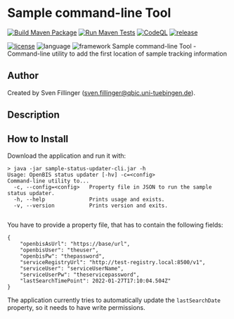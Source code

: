 # Sample command-line Tool

[![Build Maven Package](https://github.com/qbicsoftware/sample-status-updater-cli/actions/workflows/build_package.yml/badge.svg)](https://github.com/qbicsoftware/sample-status-updater-cli/actions/workflows/build_package.yml)
[![Run Maven Tests](https://github.com/qbicsoftware/sample-status-updater-cli/actions/workflows/run_tests.yml/badge.svg)](https://github.com/qbicsoftware/sample-status-updater-cli/actions/workflows/run_tests.yml)
[![CodeQL](https://github.com/qbicsoftware/sample-status-updater-cli/actions/workflows/codeql-analysis.yml/badge.svg)](https://github.com/qbicsoftware/sample-status-updater-cli/actions/workflows/codeql-analysis.yml)
[![release](https://img.shields.io/github/v/release/qbicsoftware/sample-status-updater-cli?include_prereleases)](https://github.com/qbicsoftware/sample-status-updater-cli/releases)

[![license](https://img.shields.io/github/license/qbicsoftware/sample-status-updater-cli)](https://github.com/qbicsoftware/sample-status-updater-cli/blob/main/LICENSE)
![language](https://img.shields.io/badge/language-java-blue.svg)
![framework](https://img.shields.io/badge/language-groovy-blue.svg)
Sample command-line Tool - Command-line utility to add the first location of sample tracking information

## Author
Created by Sven Fillinger (sven.fillinger@qbic.uni-tuebingen.de).

## Description

## How to Install

Download the application and run it with:

```
> java -jar sample-status-updater-cli.jar -h
Usage: OpenBIS status updater [-hv] -c=<config>
Command-line utility to...
  -c, --config=<config>   Property file in JSON to run the sample status updater.
  -h, --help              Prints usage and exists.
  -v, --version           Prints version and exits.


```

You have to provide a property file, that has to contain the following fields:

```
{
    "openbisAsUrl": "https://base/url",
    "openbisUser": "theuser",
    "openbisPw": "thepassword", 
    "serviceRegistryUrl": "http://test-registry.local:8500/v1",
    "serviceUser": "serviceUserName",
    "serviceUserPw": "theservicepassword",
    "lastSearchTimePoint": 2022-01-27T17:10:04.504Z"
}
```

The application currently tries to automatically update the `lastSearchDate` property, so it needs to have write permissions. 
